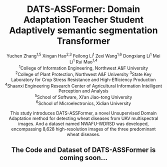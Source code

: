 <div align="center">
<h1>DATS-ASSFormer: Domain Adaptation Teacher Student Adaptively semantic segmentation Transformer</h1>

<div>
    <a>Yuchen Zhang<sup>1,5</sup></a>
    <a>Xingan Hao<sup>2,3</sup></a>
    <a>Feilong Li<sup>1</sup></a>
    <a>Zexi Wang<sup>1,6</sup></a>
    <a>Dongxiang Li<sup>1</sup></a>
    <a>Mei Li<sup>1</sup></a>
    <a>Rui Mao<sup>1,4</sup></a>
 </div>

  



<div>
    <sup>1</sup>College of Information Engineering, Northwest A&F University
    <br>
    <sup>2</sup>College of Plant Protection, Northwest A&F University
    <sup>3</sup>State Key Laboratory for Crop Stress Resistance and High-Efficiency Production
    <br>
    <sup>4</sup>Shaanxi Engineering Research Center of Agricultural Information Intelligent Perception and Analysis
    <br>
    <sup>5</sup>School of Software, Xi’an Jiao-tong University
    <br>
    <sup>6</sup>School of Microelectronics, Xidian University
</div>

This study introduces DATS-ASSFormer, a novel Unsupervised Domain Adaptation method for detecting wheat diseases from UAV multispectral images. And a dataset named NWAFU-WDRSD was developed, encompassing 8,628 high-resolution images of the three predominant wheat diseases.

## The Code and Dataset of DATS-ASSFormer is coming soon...

